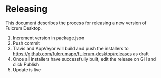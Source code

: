 # Releasing

This document describes the process for releasing a new version of Fulcrum Desktop.

1. Increment version in package.json
2. Push commit
3. Travis and AppVeyor will build and push the installers to https://github.com/fulcrumapp/fulcrum-desktop/releases as draft
4. Once all installers have successfully built, edit the release on GH and click Publish
5. Update is live
